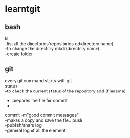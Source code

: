 # learntgit
## bash
ls<br>
-list all the directories/repositories
cd(directory name)<br>
-to change the directory
mkdir(directory name)<br>
-create folder

## git
every git command starts with git<br>
status<br>
-to check the current status of the repository
add (filename)<br>
- prepares the file for commit
-
commit -m"good commit messages"<br>
-makes a copy and save the file..
push<br>
-publish/share
log<br>
-general log of all the element
